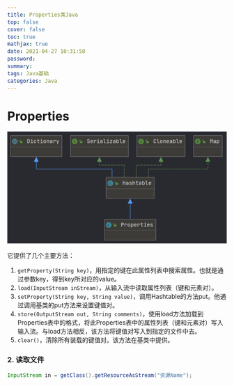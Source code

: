 ```yaml
---
title: Properties类Java
top: false
cover: false
toc: true
mathjax: true
date: 2021-04-27 10:31:58
password:
summary:
tags: Java基础
categories: Java
---
```


# Properties

![](Properties类Java/UMLProperties类图.PNG)

它提供了几个主要方法：

1. `getProperty(String key)`，用指定的键在此属性列表中搜索属性。也就是通过参数key，得到key所对应的value。
2. `load(InputStream inStream)`，从输入流中读取属性列表（键和元素对）。
3. `setProperty(String key, String value)`，调用Hashtable的方法put。他通过调用基类的put方法来设置键值对。
4. `store(OutputStream out, String comments)`，使用load方法加载到Properties表中的格式，将此Properties表中的属性列表（键和元素对）写入输入流。与load方法相反，该方法将键值对写入到指定的文件中去。 
5. `clear()`，清除所有装载的键值对。该方法在基类中提供。

### 2. 读取文件

```java
InputStream in = getClass().getResourceAsStream("资源Name");
```



